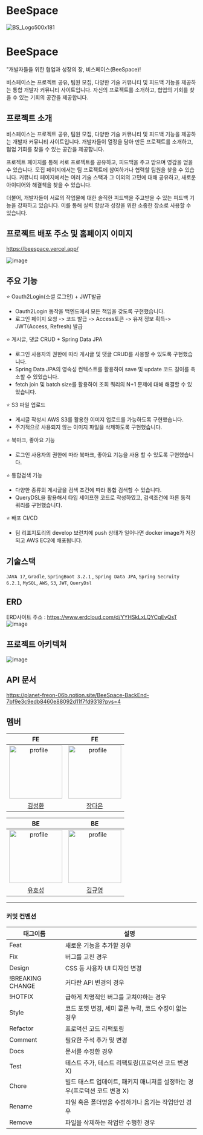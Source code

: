 # BeeSpace

![BS_Logo500x181](https://github.com/CreaviSpace/BeeSpace-FrontEnd/assets/97121074/27534123-e13a-4cc3-a9d6-de4ab5407cf6)

# BeeSpace

"개발자들을 위한 협업과 성장의 장, 비스페이스(BeeSpace)!

비스페이스는 프로젝트 공유, 팀원 모집, 다양한 기술 커뮤니티 및 피드백 기능을 제공하는 통합 개발자 커뮤니티 사이트입니다. 자신의 프로젝트를 소개하고, 협업의 기회를 찾을 수 있는 기회의 공간을 제공합니다.

## 프로젝트 소개

비스페이스는 프로젝트 공유, 팀원 모집, 다양한 기술 커뮤니티 및 피드백 기능을 제공하는 개발자 커뮤니티 사이트입니다. 개발자들이 열정을 담아 만든 프로젝트를 소개하고, 협업 기회를 찾을 수 있는 공간을 제공합니다.

프로젝트 페이지를 통해 서로 프로젝트를 공유하고, 피드백을 주고 받으며 영감을 얻을 수 있습니다. 모집 페이지에서는 팀 프로젝트에 참여하거나 협력할 팀원을 찾을 수 있습니다. 커뮤니티 페이지에서는 여러 기술 스택과 그 이외의 고민에 대해 공유하고, 새로운 아이디어와 해결책을 찾을 수 있습니다.

더불어, 개발자들이 서로의 작업물에 대한 솔직한 피드백을 주고받을 수 있는 피드백 기능을 강화하고 있습니다. 이를 통해 실력 향상과 성장을 위한 소중한 장소로 사용할 수 있습니다.

## 프로젝트 배포 주소 및 홈페이지 이미지

https://beespace.vercel.app/

![image](https://github.com/user-attachments/assets/202da9f8-fae8-4080-8ec3-379b161dbfa9)

## 주요 기능

⭐ Oauth2Login(소셜 로그인) + JWT발급

- Oauth2Login 동작을 백엔드에서 모든 책임을 갖도록 구현했습니다.
- 로그인 페이지 요청 -> 코드 발급 -> Access토큰 -> 유저 정보 획득-> JWT(Access, Refresh) 발급

⭐ 게시글, 댓글 CRUD + Spring Data JPA

- 로그인 사용자의 권한에 따라 게시글 및 댓글 CRUD를 사용할 수 있도록 구현했습니다.
- Spring Data JPA의 영속성 컨텍스트를 활용하여 save 및 update 코드 길이를 축소할 수 있었습니다.
- fetch join 및 batch size를 활용하여 조회 쿼리의 N+1 문제에 대해 해결할 수 있었습니다.

⭐ S3 파일 업로드

- 게시글 작성시 AWS S3를 활용한 이미지 업로드를 가능하도록 구현했습니다.
- 주기적으로 사용되지 않는 이미지 파일을 삭제하도록 구현했습니다.

⭐ 북마크, 좋아요 기능

- 로그인 사용자의 권한에 따라 북마크, 좋아요 기능을 사용 할 수 있도록 구현했습니다.

⭐ 통합검색 기능

- 다양한 종류의 게시글을 검색 조건에 따라 통합 검색할 수 있습니다.
- QueryDSL을 활용해서 타입 세이프한 코드로 작성하였고, 검색조건에 따른 동적 쿼리를 구현했습니다.

⭐ 배포 CI/CD

- 팀 리포지토리의 develop 브런치에 push 상태가 일어나면 docker image가 저장되고 AWS EC2에 배포됩니다.



## 기술스택
`JAVA 17`, `Gradle`, `SpringBoot 3.2.1` , `Spring Data JPA`, `Spring Secruity 6.2.1`, `MySQL`, `AWS`, `S3`, `JWT`, `QueryDsl`

## ERD
ERD사이트 주소 : https://www.erdcloud.com/d/YYHSkLxLQYCqEvQsT
![image](https://github.com/user-attachments/assets/c2ae3ffd-9259-4796-a7f3-54791a813314)

## 프로젝트 아키텍쳐
![image](https://github.com/user-attachments/assets/a4f92ef4-dbc1-4c78-a243-b18b86789c1a)

## API 문서

https://planet-freon-06b.notion.site/BeeSpace-BackEnd-7bf9e3c9edb8460e88092d11f7fd9318?pvs=4

## 멤버

| FE | FE |
| :---: | :---: |
| <a href="https://github.com/springhana"><img src="https://avatars.githubusercontent.com/u/97121074?v=4" alt="profile" width="140" height="140"></a> | <a href="https://github.com/pionoiq"><img src="https://avatars.githubusercontent.com/u/101159509?v=4" alt="profile" width="140" height="140"></a> |
| [김성환](https://github.com/springhana) | [장다은](https://github.com/pionoiq) |

| BE | BE |
| :---: | :---: |
| <a href="https://github.com/YuHoSeong"><img src="https://avatars.githubusercontent.com/u/82141580?v=4" alt="profile" width="140" height="140"></a> | <a href="https://github.com/K-KY"><img src="https://avatars.githubusercontent.com/u/66647057?s=96&v=4" alt="profile" width="140" height="140"></a> |
| [유호성](https://github.com/YuHoSeong) | [김규영](https://github.com/K-KY) | 

---

### 커밋 컨벤션

|태그이름|설명|
|----|----|
|Feat|새로운 기능을 추가할 경우|
|Fix|	버그를 고친 경우|
|Design|CSS 등 사용자 UI 디자인 변경|
|!BREAKING CHANGE|	커다란 API 변경의 경우|
|!HOTFIX|	급하게 치명적인 버그를 고쳐야하는 경우|
|Style|	코드 포맷 변경, 세미 콜론 누락, 코드 수정이 없는 경우|
|Refactor|	프로덕션 코드 리팩토링|
|Comment|	필요한 주석 추가 및 변경|
|Docs|	문서를 수정한 경우|
|Test|	테스트 추가, 테스트 리팩토링(프로덕션 코드 변경 X)|
|Chore|	빌드 태스트 업데이트, 패키지 매니저를 설정하는 경우(프로덕션 코드 변경 X)|
|Rename|	파일 혹은 폴더명을 수정하거나 옮기는 작업만인 경우|
|Remove|	파일을 삭제하는 작업만 수행한 경우|
